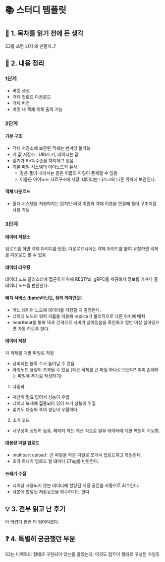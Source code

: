 # 📚 스터디 템플릿

## 📖 1. 목차를 읽기 전에 든 생각
S3를 쓰면 되지 왜 만들까..?

## 📝 2. 내용 정리
### 1단계
- 버킷 생성
- 객체 업로드 다운로드
- 객체 버전
- 버킷 내 객체 목록 출력 기능

### 2단계

#### 기본 구조
- 객체 저장소에 보관된 객체는 변겨잉 불가능
- 키 값 저장소 : URI가 키, 데이터는 값
- 읽기가 95%수준을 차지하고 있음
- 기본 파일 시스템의 아이노드와 유사 
  - 같은 폴더 내에서는 같은 이름의 파일이 존재할 수 없음
  - 이름은 아이노드 자료구조에 저장, 데이터는 디스크의 다른 위치에 보관된다.

#### 객체 다운로드
- 폴더 시스템을 지원하지는 않지만 버킷 이름과 객체 이름을 연결해 폴더 구조처럼 사용 가능

### 3단계
#### 데이터 저장소
업로드를 하면 객체 아이디를 반환, 다운로드시에는 객체 아이드를 붙여 요청하면 객체를 다운로드 할 수 있음
#### 데이터 라우팅
데이터 노드 클러스터에 접근하기 위해 RESTful, gRPC를 제공해서 정보를 가져다 줄 데이터 노드를 판단한다.
#### 배치 서비스 (batch아닌듯, 정리 의미인듯)
- 어느 데이터 노드에 데이터를 저장할 지 결정한다.
- 데이터 노드의 위치 저옵를 이용해 replica가 물리적으로 다른 위치에 배치
- heartbeat를 통해 15초 간격으로 서버가 살아있음을 확인하고 절반 이상 살아있으면 가동 하도록 한다.
#### 데이터 저장
각 객체를 개별 파일로 저장
   - 낭비되는 블록 수가 늘어날 수 있음
   - 아이노드 용량이 초과될 수 있음 (작은 객체를 큰 파일 하나로 모은다? 이미 존재하는 파일에 추가로 작성하기)
1. 다중화
- 계산이 필요 없어서 성능이 우월
- 데이터 복제에 집중되어 있어 쓰기 성능이 우월
- 읽기도 다중화 쪽의 성능이 우월하다.
2. 소거 코드
- 내구성이 상당히 높음. 페리티 라는 계산 식으로 일부 데이터에 대한 복원이 가능함.
#### 대용량 파일 업로드
- multipart upload : 큰 파일을 작은 파일로 쪼개서 업로드하고 복원한다.
- 조각 하나가 업로드 될 떄마다 ETag를 반환한다.
#### 쓰레기 수집
- 더이상 사용되지 않는 데이터에 할당된 저장 공간을 자동으로 회수한다.
- 사본에 할당된 저장공간을 회수하기도 한다.

## 💡 3. 전부 읽고 난 후기
아 어렵다 한번 더 읽어야겠다.


## ❓ 4. 특별히 궁금했던 부분
S3는 디렉토리 형태로 구현되어 있는줄 알았는데, 이것도 접두어 형태로 구성된 거일듯
